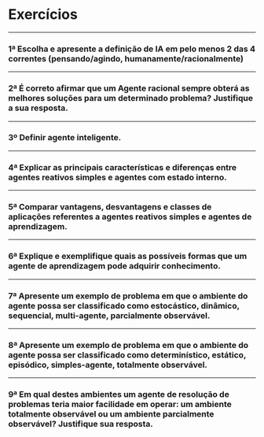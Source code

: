 # Exercícios

---
### 1ª Escolha e apresente a definição de IA em pelo menos 2 das 4 correntes (pensando/agindo, humanamente/racionalmente)

---
### 2ª É correto afirmar que um Agente racional sempre obterá as melhores soluções para um determinado problema? Justifique  a sua resposta.

---
### 3º Definir agente inteligente.

---
### 4ª Explicar as principais características e diferenças entre agentes reativos simples e agentes com estado interno.

---
### 5ª Comparar vantagens, desvantagens e classes de aplicações referentes a agentes reativos simples e agentes de aprendizagem.

---
### 6ª Explique e exemplifique quais as possíveis formas que um agente de aprendizagem pode adquirir conhecimento.

---
### 7ª Apresente um exemplo de problema em que o ambiente do agente possa ser classificado como estocástico, dinâmico, sequencial, multi-agente, parcialmente observável.

---
### 8ª Apresente um exemplo de problema em que o ambiente do agente possa ser classificado como determinístico, estático, episódico, simples-agente, totalmente observável. 

---
### 9ª Em qual destes ambientes um agente de resolução de problemas teria maior facilidade em operar: um ambiente totalmente observável ou um ambiente parcialmente observável? Justifique sua resposta. 

